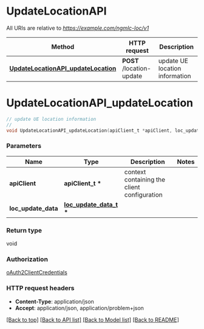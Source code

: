 # UpdateLocationAPI

All URIs are relative to *https://example.com/ngmlc-loc/v1*

Method | HTTP request | Description
------------- | ------------- | -------------
[**UpdateLocationAPI_updateLocation**](UpdateLocationAPI.md#UpdateLocationAPI_updateLocation) | **POST** /location-update | update UE location information


# **UpdateLocationAPI_updateLocation**
```c
// update UE location information
//
void UpdateLocationAPI_updateLocation(apiClient_t *apiClient, loc_update_data_t * loc_update_data);
```

### Parameters
Name | Type | Description  | Notes
------------- | ------------- | ------------- | -------------
**apiClient** | **apiClient_t \*** | context containing the client configuration |
**loc_update_data** | **[loc_update_data_t](loc_update_data.md) \*** |  | 

### Return type

void

### Authorization

[oAuth2ClientCredentials](../README.md#oAuth2ClientCredentials)

### HTTP request headers

 - **Content-Type**: application/json
 - **Accept**: application/json, application/problem+json

[[Back to top]](#) [[Back to API list]](../README.md#documentation-for-api-endpoints) [[Back to Model list]](../README.md#documentation-for-models) [[Back to README]](../README.md)

